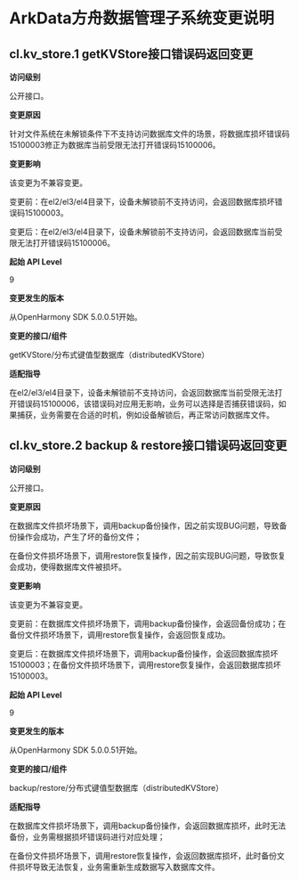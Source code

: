 # ArkData方舟数据管理子系统变更说明

## cl.kv_store.1 getKVStore接口错误码返回变更

**访问级别**

公开接口。

**变更原因**

针对文件系统在未解锁条件下不支持访问数据库文件的场景，将数据库损坏错误码15100003修正为数据库当前受限无法打开错误码15100006。

**变更影响**

该变更为不兼容变更。

变更前：在el2/el3/el4目录下，设备未解锁前不支持访问，会返回数据库损坏错误码15100003。

变更后：在el2/el3/el4目录下，设备未解锁前不支持访问，会返回数据库当前受限无法打开错误码15100006。

**起始 API Level**

9

**变更发生的版本**

从OpenHarmony SDK 5.0.0.51开始。

**变更的接口/组件**

getKVStore/分布式键值型数据库（distributedKVStore）

**适配指导**

在el2/el3/el4目录下，设备未解锁前不支持访问，会返回数据库当前受限无法打开错误码15100006，该错误码对应用无影响，业务可以选择是否捕获错误码，如果捕获，业务需要在合适的时机，例如设备解锁后，再正常访问数据库文件。

## cl.kv_store.2 backup & restore接口错误码返回变更

**访问级别**

公开接口。

**变更原因**

在数据库文件损坏场景下，调用backup备份操作，因之前实现BUG问题，导致备份操作会成功，产生了坏的备份文件；

在备份文件损坏场景下，调用restore恢复操作，因之前实现BUG问题，导致恢复会成功，使得数据库文件被损坏。

**变更影响**

该变更为不兼容变更。

变更前：在数据库文件损坏场景下，调用backup备份操作，会返回备份成功；在备份文件损坏场景下，调用restore恢复操作，会返回恢复成功。

变更后：在数据库文件损坏场景下，调用backup备份操作，会返回数据库损坏15100003；在备份文件损坏场景下，调用restore恢复操作，会返回数据库损坏15100003。

**起始 API Level**

9

**变更发生的版本**

从OpenHarmony SDK 5.0.0.51开始。

**变更的接口/组件**

backup/restore/分布式键值型数据库（distributedKVStore）

**适配指导**

在数据库文件损坏场景下，调用backup备份操作，会返回数据库损坏，此时无法备份，业务需根据损坏错误码进行对应处理；

在备份文件损坏场景下，调用restore恢复操作，会返回数据库损坏，此时备份文件损坏导致无法恢复，业务需重新生成数据写入数据库文件。
